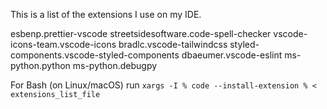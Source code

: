 
This is a list of the extensions I use on my IDE.

esbenp.prettier-vscode
streetsidesoftware.code-spell-checker
vscode-icons-team.vscode-icons
bradlc.vscode-tailwindcss
styled-components.vscode-styled-components
dbaeumer.vscode-eslint
ms-python.python
ms-python.debugpy

For Bash (on Linux/macOS)
run `xargs -I % code --install-extension % < extensions_list_file`